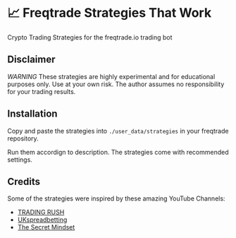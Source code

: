 # 📈 Freqtrade Strategies That Work
Crypto Trading Strategies for the freqtrade.io trading bot

## Disclaimer
*WARNING* These strategies are highly experimental and for educational purposes only. Use at your own risk. The author assumes no responsibility for your trading results.
## Installation

Copy and paste the strategies into `./user_data/strategies` in your freqtrade repository.

Run them accordign to description. The strategies come with recommended settings.
## Credits

Some of the strategies were inspired by these amazing YouTube Channels:
- [TRADING RUSH](https://www.youtube.com/channel/UCgY_eHY4NCTcRnU6CCZXWng)
- [UKspreadbetting](https://www.youtube.com/user/ukspreadbetting)
- [The Secret Mindset ](https://www.youtube.com/channel/UC9yk_6ks1g1ipJJsxtLKLcA)


